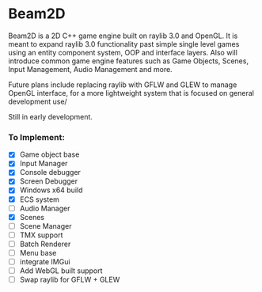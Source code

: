 # Beam2D 

Beam2D is a 2D C++ game engine built on raylib 3.0 and OpenGL. It is meant to expand raylib 3.0 functionality past simple single level games using an entity component system, OOP and interface layers. Also will introduce common game engine features such as Game Objects, Scenes, Input Management, Audio Management and more.

Future plans include replacing raylib with GFLW and GLEW to manage OpenGL interface, for a more lightweight system that is focused on general development use/

Still in early development.

### To Implement:

- [X] Game object base
- [X] Input Manager
- [X] Console debugger
- [X] Screen Debugger
- [X] Windows x64 build
- [X] ECS system
- [ ] Audio Manager
- [X] Scenes
- [ ] Scene Manager
- [ ] TMX support
- [ ] Batch Renderer
- [ ] Menu base
- [ ] integrate IMGui 
- [ ] Add WebGL built support
- [ ] Swap raylib for GFLW + GLEW

